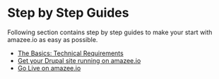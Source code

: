 # Step by Step Guides
Following section contains step by step guides to make your start with amazee.io as easy as possible.

- [The Basics: Technical Requirements](technical_requirements.md)
- [Get your Drupal site running on amazee.io](get_your_drupal_site_running_on_amazeeio.md)
- [Go Live on amazee.io](golive_on_amazeeio.md)
